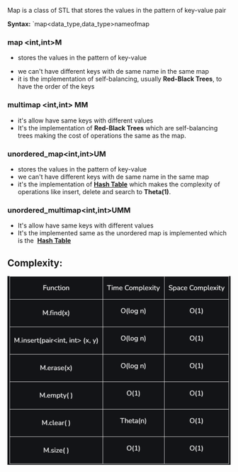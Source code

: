 
Map is a class of STL that stores the values in the pattern of key-value pair

**Syntax:**
`map<data_type,data_type>nameofmap

### map <int,int>M
+ stores the values in the pattern of key-value
- we can't have different keys with de same name in the same map
- it is the implementation of self-balancing, usually **Red-Black Trees**, to have the order of the keys
### multimap <int,int> MM
- it's allow have same keys with different values 
- It's the implementation of **Red-Black Trees** which are self-balancing trees making the cost of operations the same as the map.
### unordered_map<int,int>UM
- stores the values in the pattern of key-value
- we can't have different keys with de same name in the same map
- it's the implementation of [**Hash Table**](https://www.geeksforgeeks.org/hashing-data-structure/) which makes  the complexity of operations like insert, delete and search to **Theta(1)**.
### unordered_multimap<int,int>UMM
- It's allow have same keys with different values 
- It's the implemented same as the unordered map is implemented which is the  [**Hash Table**](https://www.geeksforgeeks.org/hashing-data-structure/)


## Complexity:
![image](../../../images/mapComplexity.png)